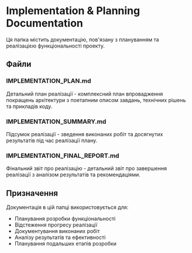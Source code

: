 # Implementation & Planning Documentation

Ця папка містить документацію, пов'язану з плануванням та реалізацією функціональності проекту.

## Файли

### IMPLEMENTATION_PLAN.md
Детальний план реалізації - комплексний план впровадження покращень архітектури з поетапним описом завдань, технічних рішень та прикладів коду.

### IMPLEMENTATION_SUMMARY.md
Підсумок реалізації - зведення виконаних робіт та досягнутих результатів під час реалізації плану.

### IMPLEMENTATION_FINAL_REPORT.md
Фінальний звіт про реалізацію - детальний звіт про завершення реалізації з аналізом результатів та рекомендаціями.

## Призначення
Документація в цій папці використовується для:
- Планування розробки функціональності
- Відстеження прогресу реалізації
- Документування виконаних робіт
- Аналізу результатів та ефективності
- Планування подальших етапів розробки 